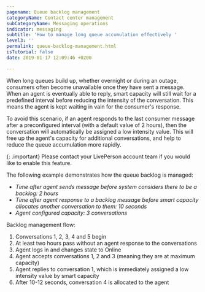 ```yaml
---
pagename: Queue backlog management
categoryName: Contact center management
subCategoryName: Messaging operations
indicator: messaging
subtitle: 'How to manage long queue accumulation effectively '
level3: ''
permalink: queue-backlog-management.html
isTutorial: false
date: 2019-01-17 12:09:46 +0200

---
```

When long queues build up, whether overnight or during an outage, consumers often become unavailable once they have sent a message. When an agent is eventually able to reply, smart capacity will still wait for a predefined interval before reducing the intensity of the conversation. This means the agent is kept waiting in vain for the consumer's response.

To avoid this scenario, if an agent responds to the last consumer message after a preconfigured interval (with a default value of 2 hours), then the conversation will automatically be assigned a low intensity value. This will free up the agent's capacity for additional conversations, and help to reduce the queue accumulation more rapidly.

{: .important}
Please contact your LivePerson account team if you would like to enable this feature. 

The following example demonstrates how the queue backlog is managed:

* _Time after agent sends message before system considers there to be a backlog: 2 hours_
* _Time after agent response to a backlog message before smart capacity allocates another conversation to them: 10 seconds_
* _Agent configured capacity: 3 conversations_

Backlog management flow:

1. Conversations 1, 2, 3, 4 and 5 begin
2. At least two hours pass without an agent response to the conversations
3. Agent logs in and changes state to Online
4. Agent accepts conversations 1, 2 and 3 (meaning they are at maximum capacity)
5. Agent replies to conversation 1, which is immediately assigned a low intensity value by smart capacity
6. After 10-12 seconds, conversation 4 is allocated to the agent
